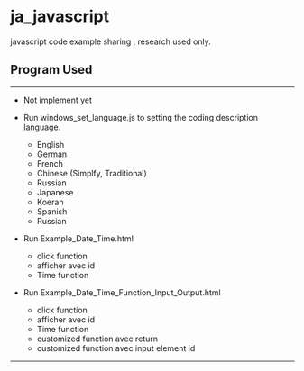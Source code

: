# ja_javascript
javascript code example sharing , research used only.

## Program Used
---

- Not implement yet
- Run windows_set_language.js to setting the coding description language.
    - English
    - German
    - French
    - Chinese (Simplfy, Traditional)
    - Russian
    - Japanese
    - Koeran
    - Spanish
    - Russian


- Run Example_Date_Time.html
    - click function
    - afficher avec id
    - Time function


- Run Example_Date_Time_Function_Input_Output.html
    - click function
    - afficher avec id
    - Time function
    - customized function avec return
    - customized function avec input element id

---